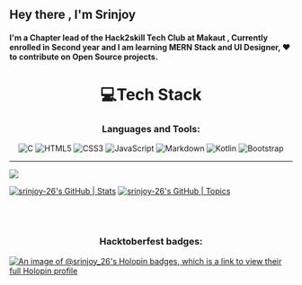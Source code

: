 ## Hey there , I'm Srinjoy
#### I'm a Chapter lead of the Hack2skill Tech Club at Makaut , Currently enrolled in Second year and I am learning MERN Stack and UI Designer, ❤️ to contribute on Open Source projects. 

  












<h1 align="center"> 💻Tech Stack </h1>
<h3 align="center">Languages and Tools:</h3>
<div align="center">

![C](https://img.shields.io/badge/c-%2300599C.svg?style=for-the-badge&logo=c&logoColor=white) ![HTML5](https://img.shields.io/badge/html5-%23E34F26.svg?style=for-the-badge&logo=html5&logoColor=white) ![CSS3](https://img.shields.io/badge/css3-%231572B6.svg?style=for-the-badge&logo=css3&logoColor=white) ![JavaScript](https://img.shields.io/badge/javascript-%23323330.svg?style=for-the-badge&logo=javascript&logoColor=%23F7DF1E) ![Markdown](https://img.shields.io/badge/markdown-%23000000.svg?style=for-the-badge&logo=markdown&logoColor=white) ![Kotlin](https://img.shields.io/badge/kotlin-%230095D5.svg?style=for-the-badge&logo=kotlin&logoColor=white)  ![Bootstrap](https://img.shields.io/badge/bootstrap-%23563D7C.svg?style=for-the-badge&logo=bootstrap&logoColor=white) 

</div>


---
[![](https://visitcount.itsvg.in/api?id=srinjoy-26&icon=6&color=8)](https://visitcount.itsvg.in)
  </div>

   [![srinjoy-26's GitHub | Stats](https://stats.quine.sh/srinjoy-26/github?theme=dark)](https://quine.sh?utm_source=widgets&utm_campaign=srinjoy-26)
   [![srinjoy-26's GitHub | Topics](https://stats.quine.sh/srinjoy-26/topics-over-time?theme=dark)](https://quine.sh?utm_source=widgets&utm_campaign=srinjoy-26)

<br>
<br>



<h3 align="center">Hacktoberfest badges:</h3>

[![An image of @srinjoy_26's Holopin badges, which is a link to view their full Holopin profile](https://holopin.me/srinjoy_26)](https://holopin.io/@srinjoy_26)

